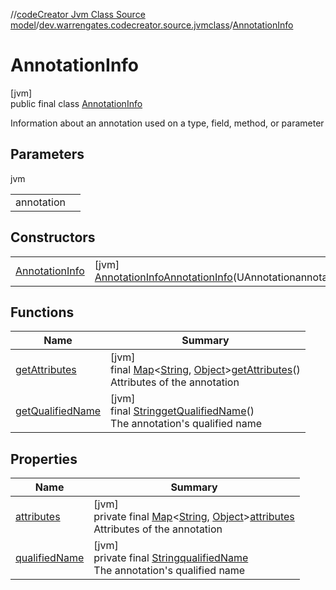 //[codeCreator Jvm Class Source model](../../../index.md)/[dev.warrengates.codecreator.source.jvmclass](../index.md)/[AnnotationInfo](index.md)

# AnnotationInfo

[jvm]\
public final class [AnnotationInfo](index.md)

Information about an annotation used on a type, field, method, or parameter

## Parameters

jvm

| | |
|---|---|
| annotation |  |

## Constructors

| | |
|---|---|
| [AnnotationInfo](-annotation-info.md) | [jvm]<br>[AnnotationInfo](index.md)[AnnotationInfo](-annotation-info.md)(UAnnotationannotation) |

## Functions

| Name | Summary |
|---|---|
| [getAttributes](get-attributes.md) | [jvm]<br>final [Map](https://docs.oracle.com/javase/8/docs/api/java/util/Map.html)&lt;[String](https://docs.oracle.com/javase/8/docs/api/java/lang/String.html), [Object](https://docs.oracle.com/javase/8/docs/api/java/lang/Object.html)&gt;[getAttributes](get-attributes.md)()<br>Attributes of the annotation |
| [getQualifiedName](get-qualified-name.md) | [jvm]<br>final [String](https://docs.oracle.com/javase/8/docs/api/java/lang/String.html)[getQualifiedName](get-qualified-name.md)()<br>The annotation's qualified name |

## Properties

| Name | Summary |
|---|---|
| [attributes](index.md#756189466%2FProperties%2F-1216412040) | [jvm]<br>private final [Map](https://docs.oracle.com/javase/8/docs/api/java/util/Map.html)&lt;[String](https://docs.oracle.com/javase/8/docs/api/java/lang/String.html), [Object](https://docs.oracle.com/javase/8/docs/api/java/lang/Object.html)&gt;[attributes](index.md#756189466%2FProperties%2F-1216412040)<br>Attributes of the annotation |
| [qualifiedName](index.md#1600262402%2FProperties%2F-1216412040) | [jvm]<br>private final [String](https://docs.oracle.com/javase/8/docs/api/java/lang/String.html)[qualifiedName](index.md#1600262402%2FProperties%2F-1216412040)<br>The annotation's qualified name |
